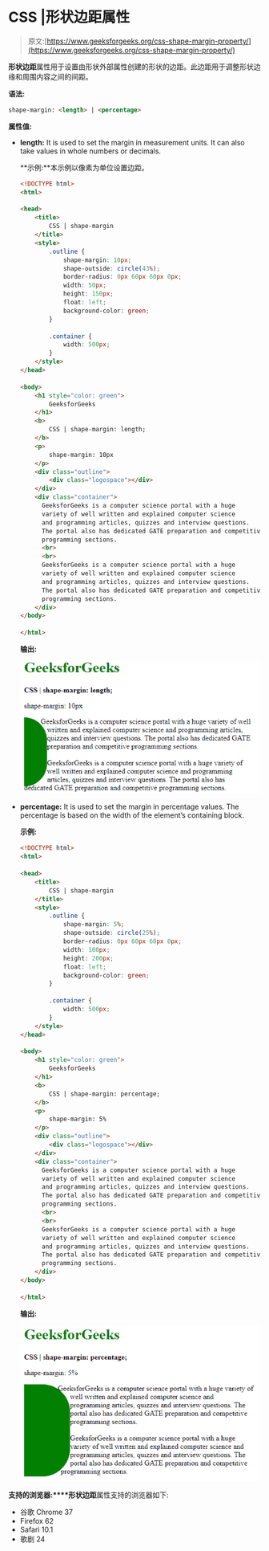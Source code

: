 # CSS |形状边距属性

> 原文:[https://www.geeksforgeeks.org/css-shape-margin-property/](https://www.geeksforgeeks.org/css-shape-margin-property/)

**形状边距**属性用于设置由形状外部属性创建的形状的边距。此边距用于调整形状边缘和周围内容之间的间距。

**语法:**

```html
shape-margin: <length> | <percentage>
```

**属性值:**

*   **length:** It is used to set the margin in measurement units. It can also take values in whole numbers or decimals.

    **示例:**本示例以像素为单位设置边距。

    ```html
    <!DOCTYPE html>
    <html>

    <head>
        <title>
            CSS | shape-margin
        </title>
        <style>
            .outline {
                shape-margin: 10px;
                shape-outside: circle(43%);
                border-radius: 0px 60px 60px 0px;
                width: 50px;
                height: 150px;
                float: left;
                background-color: green;
            }

            .container {
                width: 500px;
            }
        </style>
    </head>

    <body>
        <h1 style="color: green">
            GeeksforGeeks
        </h1>
        <b>
            CSS | shape-margin: length;
        </b>
        <p>
            shape-margin: 10px
        </p>
        <div class="outline">
            <div class="logospace"></div>
        </div>
        <div class="container">
          GeeksforGeeks is a computer science portal with a huge 
          variety of well written and explained computer science
          and programming articles, quizzes and interview questions. 
          The portal also has dedicated GATE preparation and competitive
          programming sections.
          <br>
          <br> 
          GeeksforGeeks is a computer science portal with a huge 
          variety of well written and explained computer science 
          and programming articles, quizzes and interview questions.
          The portal also has dedicated GATE preparation and competitive
          programming sections.
        </div>
    </body>

    </html>
    ```

    **输出:**

    ![values](img/1bf110732ba434e456d33c61aaa70105.png)

*   **percentage:** It is used to set the margin in percentage values. The percentage is based on the width of the element’s containing block.

    **示例:**

    ```html
    <!DOCTYPE html>
    <html>

    <head>
        <title>
            CSS | shape-margin
        </title>
        <style>
            .outline {
                shape-margin: 5%;
                shape-outside: circle(25%);
                border-radius: 0px 60px 60px 0px;
                width: 100px;
                height: 200px;
                float: left;
                background-color: green;
            }

            .container {
                width: 500px;
            }
        </style>
    </head>

    <body>
        <h1 style="color: green">
            GeeksforGeeks
        </h1>
        <b>
            CSS | shape-margin: percentage;
        </b>
        <p>
            shape-margin: 5%
        </p>
        <div class="outline">
            <div class="logospace"></div>
        </div>
        <div class="container">
          GeeksforGeeks is a computer science portal with a huge 
          variety of well written and explained computer science
          and programming articles, quizzes and interview questions. 
          The portal also has dedicated GATE preparation and competitive
          programming sections.
          <br>
          <br> 
          GeeksforGeeks is a computer science portal with a huge 
          variety of well written and explained computer science 
          and programming articles, quizzes and interview questions.
          The portal also has dedicated GATE preparation and competitive
          programming sections.
        </div>
    </body>

    </html>
    ```

    **输出:**

    ![percentage](img/1eddb87465a0ce4c214ab1f635f8b95c.png)

**支持的浏览器:****形状边距**属性支持的浏览器如下:

*   谷歌 Chrome 37
*   Firefox 62
*   Safari 10.1
*   歌剧 24